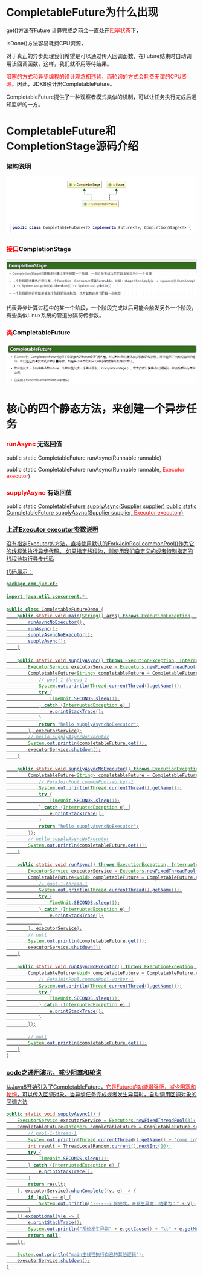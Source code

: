# CompletableFuture为什么出现

get()方法在Future 计算完成之前会一直处在<font color = 'red'>阻塞状态</font>下，

isDone()方法容易耗费CPU资源，

对于真正的异步处理我们希望是可以通过传入回调函数，在Future结束时自动调用该回调函数，这样，我们就不用等待结果。

<font color = 'red'>阻塞的方式和异步编程的设计理念相违背，而轮询的方式会耗费无谓的CPU资源。</font>因此，JDK8设计出CompletableFuture。

CompletableFuture提供了一种观察者模式类似的机制，可以让任务执行完成后通知监听的一方。

# CompletableFuture和CompletionStage源码介绍

### 架构说明

![](images/2.CompletableFuture架构说明.jpg)

### <font color = 'red'>接口</font>CompletionStage

![](images/3.CompletionStage是什么.jpg)

代表异步计算过程中的某一个阶段，一个阶段完成以后可能会触发另外一个阶段，有些类似Linux系统的管道分隔符传参数。

### <font color = 'red'>类</font>CompletableFuture

![](images/4.CompletableFuture是什么.jpg)

# 核心的四个静态方法，来创建一个异步任务

### <font color = 'red'>runAsync</font> 无返回值

public static CompletableFuture<Void> runAsync(Runnable runnable)

public static CompletableFuture<Void> runAsync(Runnable runnable,  <font color = 'red'>Executor executor</font>)

### <font color = 'red'>supplyAsync</font> 有返回值

public static <U> CompletableFuture<U> supplyAsync(Supplier<U> supplier)
public static <U> CompletableFuture<U> supplyAsync(Supplier<U> supplier,   <font color = 'red'>Executor executor</font>r)

### 上述Executor executor参数说明

没有指定Executor的方法，直接使用默认的ForkJoinPool.commonPool()作为它的线程池执行异步代码。
如果指定线程池，则使用我们自定义的或者特别指定的线程池执行异步代码

代码展示：

```java
package com.juc.cf;

import java.util.concurrent.*;

public class CompletableFutureDemo {
    public static void main(String[] args) throws ExecutionException, InterruptedException {
        runAsyncNoExecutor();
        runAsync();
        supplyAsyncNoExecutor();
        supplyAsync();
    }

    public static void supplyAsync() throws ExecutionException, InterruptedException {
        ExecutorService executorService = Executors.newFixedThreadPool(3);
        CompletableFuture<String> completableFuture = CompletableFuture.supplyAsync(() -> {
            // pool-1-thread-1
            System.out.println(Thread.currentThread().getName());
            try {
                TimeUnit.SECONDS.sleep(1);
            } catch (InterruptedException e) {
                e.printStackTrace();
            }
            return "hello supplyAsyncNoExecutor";
        }, executorService);
        // hello supplyAsyncNoExecutor
        System.out.println(completableFuture.get());
        executorService.shutdown();
    }

    public static void supplyAsyncNoExecutor() throws ExecutionException, InterruptedException {
        CompletableFuture<String> completableFuture = CompletableFuture.supplyAsync(() -> {
            // ForkJoinPool.commonPool-worker-1
            System.out.println(Thread.currentThread().getName());
            try {
                TimeUnit.SECONDS.sleep(1);
            } catch (InterruptedException e) {
                e.printStackTrace();
            }
            return "hello supplyAsyncNoExecutor";
        });
        // hello supplyAsyncNoExecutor
        System.out.println(completableFuture.get());
    }

    public static void runAsync() throws ExecutionException, InterruptedException {
        ExecutorService executorService = Executors.newFixedThreadPool(3);
        CompletableFuture<Void> completableFuture = CompletableFuture.runAsync(() -> {
            // pool-1-thread-1
            System.out.println(Thread.currentThread().getName());
            try {
                TimeUnit.SECONDS.sleep(1);
            } catch (InterruptedException e) {
                e.printStackTrace();
            }
        }, executorService);
        // null
        System.out.println(completableFuture.get());
        executorService.shutdown();
    }

    public static void runAsyncNoExecutor() throws ExecutionException, InterruptedException {
        CompletableFuture<Void> completableFuture = CompletableFuture.runAsync(() -> {
            // ForkJoinPool.commonPool-worker-1
            System.out.println(Thread.currentThread().getName());
            try {
                TimeUnit.SECONDS.sleep(1);
            } catch (InterruptedException e) {
                e.printStackTrace();
            }
        });

        // null
        System.out.println(completableFuture.get());
    }
}
```

### code之通用演示，减少阻塞和轮询

从Java8开始引入了CompletableFuture，<font color = 'red'>它是Future的功能增强版，减少阻塞和轮询</font>，可以传入回调对象，当异步任务完成或者发生异常时，自动调用回调对象的回调方法

```java
public static void supplyAsync1() {
    ExecutorService executorService = Executors.newFixedThreadPool(3);
    CompletableFuture<Integer> completableFuture = CompletableFuture.supplyAsync(() -> {
        // pool-1-thread-1
        System.out.println(Thread.currentThread().getName() + "come in");
        int result = ThreadLocalRandom.current().nextInt(10);
        try {
            TimeUnit.SECONDS.sleep(1);
        } catch (InterruptedException e) {
            e.printStackTrace();
        }
        return result;
    }, executorService).whenComplete((v, e) -> {
        if (null == e) {
            System.out.println("------计算完成，未发生异常，结果为：" + v);
        }
    }).exceptionally(e -> {
        e.printStackTrace();
        System.out.println("系统发生异常" + e.getCause() + "\t" + e.getMessage());
        return null;
    });

    System.out.println("main主线程执行自己的其他逻辑");
    executorService.shutdown();
}
```













